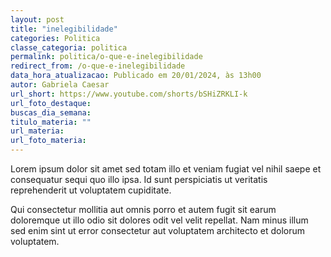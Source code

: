 ```yaml
---
layout: post
title: "inelegibilidade"
categories: Politica
classe_categoria: politica
permalink: politica/o-que-e-inelegibilidade
redirect_from: /o-que-e-inelegibilidade
data_hora_atualizacao: Publicado em 20/01/2024, às 13h00
autor: Gabriela Caesar
url_short: https://www.youtube.com/shorts/bSHiZRKLI-k
url_foto_destaque: 
buscas_dia_semana: 
titulo_materia: ""
url_materia: 
url_foto_materia: 
---
```

Lorem ipsum dolor sit amet sed totam illo et veniam fugiat vel nihil saepe et consequatur sequi quo illo ipsa. Id sunt perspiciatis ut veritatis reprehenderit ut voluptatem cupiditate. 

Qui consectetur mollitia aut omnis porro et autem fugit sit earum doloremque ut illo odio sit dolores odit vel velit repellat. Nam minus illum sed enim sint ut error consectetur aut voluptatem architecto et dolorum voluptatem. 

